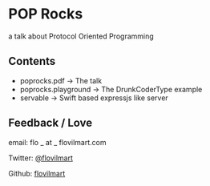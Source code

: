 # POP Rocks

a talk about Protocol Oriented Programming


## Contents


- poprocks.pdf -> The talk
- poprocks.playground -> The DrunkCoderType example
- servable -> Swift based expressjs like server


## Feedback / Love


email: flo _ at _ flovilmart.com

Twitter: [@flovilmart](https://twitter.com/flovilmart)

Github: [flovilmart](https://github.com/flovilmart)
